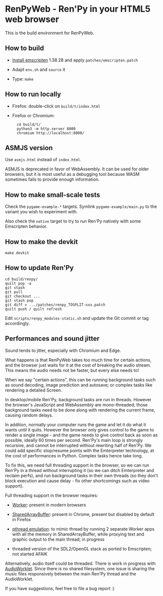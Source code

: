 # RenPyWeb - Ren'Py in your HTML5 web browser

This is the build environment for RenPyWeb.

## How to build

- [Install emscripten](https://emscripten.org/docs/building_from_source/building_emscripten_from_source_on_linux.html) 1.38.28 and apply
  `patches/emscripten.patch`

- Adapt `env.sh` and `source` it

- Type:
  `make`


## How to run locally

- Firefox: double-click on `build/t/index.html`

- Firefox or Chromium:

        cd build/t/
        python3 -m http.server 8000
        chromium http://localhost:8000/


## ASMJS version

Use `asmjs.html` instead of `index.html`.

ASMJS is deprecated in favor of WebAssembly.  It can be used for older
browsers, but it is most useful as a debugging tool because WASM
sometimes fails to provide enough information.


## How to make small-scale tests

Check the `pygame-example-*` targets. Symlink `pygame-example/main.py`
to the variant you wish to experiment with.

Also check the `native` target to try to run Ren'Py natively with some
Emscripten behavior.


## How to make the devkit

    make devkit


## How to update Ren'Py

    cd build/renpy/
    quilt pop -a
    git stash
    git pull
    git checkout ...
    git stash pop
    git diff > .../patches/renpy_TOSPLIT-xxx.patch
    quilt push / quilt refresh

Edit `scripts/renpy_modules-static.sh` and update the Git commit or
tag accordingly.

## Performances and sound jitter

Sound tends to jitter, especially with Chromium and Edge.

What happens is that RenPyWeb takes too much time for certain actions,
and the browser just waits for it at the cost of breaking the audio
stream.  This means the audio needs not be faster, but every else
needs to!

When we say "certain actions", this can be running background tasks
such as sound decoding, image prediction and autosave; or complex
tasks like rendering a detailed Screen.

In desktop/mobile Ren'Py, background tasks are run in threads.
However the browser's JavaScript and WebAssembly are mono-threaded;
those background tasks need to be done along with rendering the
current frame, causing random delays.

In addition, normally your computer runs the game and let it do what
it wants until it quits.  However the browser only gives control to
the game to render a single image - and the game needs to give control
back as soon as possible, ideally 60 times per second.  Ren'Py's main
loop is strongly recursive, and cannot be interrupted without
rewriting half of Ren'Py.  We could add specific stop/resume points
with the Emterpreter technology, at the cost of performances in
Python.  Complex tasks hence take long.

To fix this, we need full threading support in the browser, so we can
run Ren'Py in a thread without interrupting it (so we can ditch
Emterpreter and reclaim perfs), and run background tasks in their own
threads (so they don't block execution and cause delay - fix other
shortcomings such as video support).

Full threading support in the browser requires:

- [Worker](https://developer.mozilla.org/en-US/docs/Web/API/Web_Workers_API):
  present in modern browsers

- [SharedArrayBuffer](https://developer.mozilla.org/en-US/docs/Web/JavaScript/Reference/Global_Objects/SharedArrayBuffer):
  present in Chrome, present but disabled by default in Firefox

- [pthread emulation](https://emscripten.org/docs/porting/pthreads.html):
  to mimic thread by running 2 separate Worker apps with all the
  memory in SharedArrayBuffer, while proxying text and graphic output
  to the main thread; in progress

- threaded version of the SDL2/OpenGL stack as ported to Emscripten; not started AFAIK

Alternatively, audio itself could be threaded.  There is work in
progress with
[AudioWorklet](https://developer.mozilla.org/en-US/docs/Web/API/Web_Audio_API#Audio_processing_in_JavaScript).
Since there is no shared filesystem, one issue is sharing the music
files responsively between the main Ren'Py thread and the AudioWorklet.

If you have suggestions, feel free to file a bug report :)
